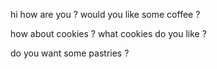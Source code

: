 
hi 
how are you ?
would you like some coffee ?


how about cookies ?
what cookies do you like ?

do you want some pastries ?
